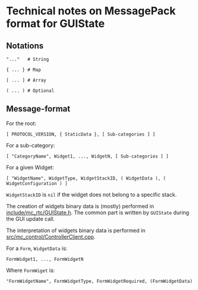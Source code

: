 Technical notes on MessagePack format for GUIState
===

Notations
---

```
"..."   # String

{ ... } # Map

[ ... ] # Array

( ... ) # Optional
```

Message-format
---

For the root:

```
[ PROTOCOL_VERSION, { StaticData }, [ Sub-categories ] ]
```

For a sub-category:

```
[ "CategoryName", Widget1, ..., WidgetN, [ Sub-categories ] ]
```

For a given Widget:

```
[ "WidgetName", WidgetType, WidgetStackID, ( WidgetData ), ( WidgetConfiguration ) ]
```

`WidgetStackID` is `nil` if the widget does not belong to a specific stack.

The creation of widgets binary data is (mostly) performed in [include/mc\_rtc/GUIState.h](../../include/mc_rtc/GUIState.h). The common part is written by `GUIState` during the GUI update call.

The interpretation of widgets binary data is performed in [src/mc\_control/ControllerClient.cpp](../mc_control/ControllerClient.cpp).

For a `Form`, `WidgetData` is:

```
FormWidget1, ..., FormWidgetN
```

Where `FormWiget` is:

```
"FormWidgetName", FormWidgetType, FormWidgetRequired, (FormWidgetData)
```
